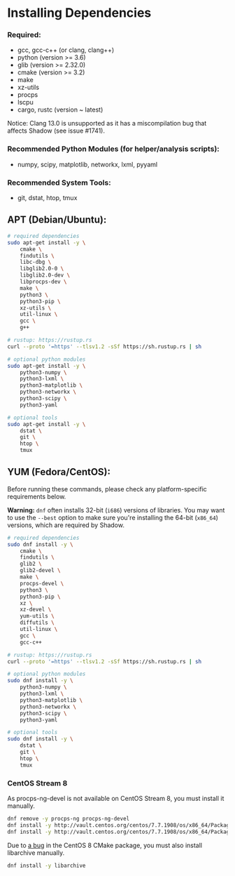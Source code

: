 # Installing Dependencies

### Required:
  + gcc, gcc-c++ (or clang, clang++)
  + python (version >= 3.6)
  + glib (version >= 2.32.0)
  + cmake (version >= 3.2)
  + make
  + xz-utils
  + procps
  + lscpu
  + cargo, rustc (version \~ latest)

Notice: Clang 13.0 is unsupported as it has a miscompilation bug that affects
        Shadow (see issue #1741).

### Recommended Python Modules (for helper/analysis scripts):
  + numpy, scipy, matplotlib, networkx, lxml, pyyaml

### Recommended System Tools:
  + git, dstat, htop, tmux

## APT (Debian/Ubuntu):

```bash
# required dependencies
sudo apt-get install -y \
    cmake \
    findutils \
    libc-dbg \
    libglib2.0-0 \
    libglib2.0-dev \
    libprocps-dev \
    make \
    python3 \
    python3-pip \
    xz-utils \
    util-linux \
    gcc \
    g++

# rustup: https://rustup.rs
curl --proto '=https' --tlsv1.2 -sSf https://sh.rustup.rs | sh

# optional python modules
sudo apt-get install -y \
    python3-numpy \
    python3-lxml \
    python3-matplotlib \
    python3-networkx \
    python3-scipy \
    python3-yaml

# optional tools
sudo apt-get install -y \
    dstat \
    git \
    htop \
    tmux
```

## YUM (Fedora/CentOS):

Before running these commands, please check any platform-specific
requirements below.

**Warning:** `dnf` often installs 32-bit (`i686`) versions of
libraries. You may want to use the `--best` option to make sure you're
installing the 64-bit (`x86_64`) versions, which are required by Shadow.

```bash
# required dependencies
sudo dnf install -y \
    cmake \
    findutils \
    glib2 \
    glib2-devel \
    make \
    procps-devel \
    python3 \
    python3-pip \
    xz \
    xz-devel \
    yum-utils \
    diffutils \
    util-linux \
    gcc \
    gcc-c++

# rustup: https://rustup.rs
curl --proto '=https' --tlsv1.2 -sSf https://sh.rustup.rs | sh

# optional python modules
sudo dnf install -y \
    python3-numpy \
    python3-lxml \
    python3-matplotlib \
    python3-networkx \
    python3-scipy \
    python3-yaml

# optional tools
sudo dnf install -y \
    dstat \
    git \
    htop \
    tmux
```

### CentOS Stream 8

As procps-ng-devel is not available on CentOS Stream 8, you must install it manually.

```bash
dnf remove -y procps-ng procps-ng-devel
dnf install -y http://vault.centos.org/centos/7.7.1908/os/x86_64/Packages/procps-ng-3.3.10-26.el7.x86_64.rpm
dnf install -y http://vault.centos.org/centos/7.7.1908/os/x86_64/Packages/procps-ng-devel-3.3.10-26.el7.x86_64.rpm
```

Due to [a bug](https://bugs.centos.org/view.php?id=18212) in the CentOS 8 CMake
package, you must also install libarchive manually.

```bash
dnf install -y libarchive
```
